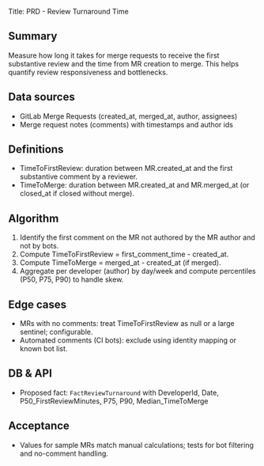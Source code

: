 Title: PRD - Review Turnaround Time

Summary
-------
Measure how long it takes for merge requests to receive the first substantive review and the time from MR creation to merge. This helps quantify review responsiveness and bottlenecks.

Data sources
------------
- GitLab Merge Requests (created_at, merged_at, author, assignees)
- Merge request notes (comments) with timestamps and author ids

Definitions
-----------
- TimeToFirstReview: duration between MR.created_at and the first substantive comment by a reviewer.
- TimeToMerge: duration between MR.created_at and MR.merged_at (or closed_at if closed without merge).

Algorithm
---------
1. Identify the first comment on the MR not authored by the MR author and not by bots.
2. Compute TimeToFirstReview = first_comment_time - created_at.
3. Compute TimeToMerge = merged_at - created_at (if merged).
4. Aggregate per developer (author) by day/week and compute percentiles (P50, P75, P90) to handle skew.

Edge cases
----------
- MRs with no comments: treat TimeToFirstReview as null or a large sentinel; configurable.
- Automated comments (CI bots): exclude using identity mapping or known bot list.

DB & API
--------
- Proposed fact: `FactReviewTurnaround` with DeveloperId, Date, P50_FirstReviewMinutes, P75, P90, Median_TimeToMerge

Acceptance
----------
- Values for sample MRs match manual calculations; tests for bot filtering and no-comment handling.
